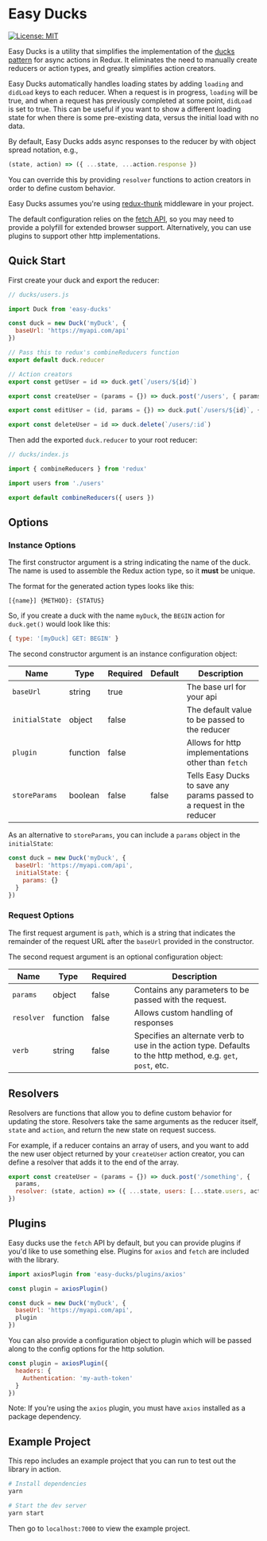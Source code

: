 # Easy Ducks

[![License: MIT](https://img.shields.io/badge/License-MIT-yellow.svg?style=flat-square)](https://opensource.org/licenses/MIT)

Easy Ducks is a utility that simplifies the implementation of the [ducks pattern](https://github.com/erikras/ducks-modular-redux) for async actions in Redux. It eliminates the need to manually create reducers or action types, and greatly simplifies action creators.

Easy Ducks automatically handles loading states by adding `loading` and `didLoad` keys to each reducer. When a request is in progress, `loading` will be true, and when a request has previously completed at some point, `didLoad` is set to true. This can be useful if you want to show a different loading state for when there is some pre-existing data, versus the initial load with no data.

By default, Easy Ducks adds async responses to the reducer by with object spread notation, e.g.,

```js
(state, action) => ({ ...state, ...action.response })
```

You can override this by providing `resolver` functions to action creators in order to define custom behavior.

Easy Ducks assumes you're using [redux-thunk](https://github.com/gaearon/redux-thunk) middleware in your project.

The default configuration relies on the [fetch API](https://developer.mozilla.org/en-US/docs/Web/API/Fetch_API), so you may need to provide a polyfill for extended browser support. Alternatively, you can use plugins to support other http implementations.

## Quick Start

First create your duck and export the reducer:

```js
// ducks/users.js

import Duck from 'easy-ducks'

const duck = new Duck('myDuck', {
  baseUrl: 'https://myapi.com/api'
})

// Pass this to redux's combineReducers function
export default duck.reducer

// Action creators
export const getUser = id => duck.get(`/users/${id}`)

export const createUser = (params = {}) => duck.post('/users', { params })

export const editUser = (id, params = {}) => duck.put(`/users/${id}`, { params })

export const deleteUser = id => duck.delete(`/users/:id`)
```

Then add the exported `duck.reducer` to your root reducer:

```js
// ducks/index.js

import { combineReducers } from 'redux'

import users from './users'

export default combineReducers({ users })
```

## Options

### Instance Options

The first constructor argument is a string indicating the name of the duck. The name is used to assemble the Redux action type, so it **must** be unique.

The format for the generated action types looks like this:

`[{name}] {METHOD}: {STATUS}`

So, if you create a duck with the name `myDuck`, the `BEGIN` action for `duck.get()` would look like this:

```js
{ type: '[myDuck] GET: BEGIN' }
```

The second constructor argument is an instance configuration object:

| Name         | Type     | Required | Default | Description |
|--------------|----------|----------|---------|---------|
| `baseUrl`      | string   | true     |         | The base url for your api |
| `initialState` | object   | false    |         | The default value to be passed to the reducer |
| `plugin`       | function | false    |         | Allows for http implementations other than `fetch` |
| `storeParams`  | boolean  | false    | false   | Tells Easy Ducks to save any params passed to a request in the reducer |

As an alternative to `storeParams`, you can include a `params` object in the `initialState`:

```js
const duck = new Duck('myDuck', {
  baseUrl: 'https://myapi.com/api',
  initialState: {
    params: {}
  }
})
```

### Request Options

The first request argument is `path`, which is a string that indicates the remainder of the request URL after the `baseUrl` provided in the constructor.

The second request argument is an optional configuration object:

| Name         | Type     | Required | Description |
|--------------|----------|----------|---------|
| `params`      | object   | false     | Contains any parameters to be passed with the request. |
| `resolver` | function   | false    | Allows custom handling of responses |
| `verb`       | string | false    | Specifies an alternate verb to use in the action type. Defaults to the http method, e.g. `get`, `post`, etc. |

## Resolvers

Resolvers are functions that allow you to define custom behavior for updating the store. Resolvers take the same arguments as the reducer itself, `state` and `action`, and return the new state on request success.

For example, if a reducer contains an array of users, and you want to add the new user object returned by your `createUser` action creator, you can define a resolver that adds it to the end of the array.

```js
export const createUser = (params = {}) => duck.post('/something', {
  params,
  resolver: (state, action) => ({ ...state, users: [...state.users, action.response.user] })
})
```

## Plugins

Easy ducks use the `fetch` API by default, but you can provide plugins if you'd like to use something else. Plugins for `axios` and `fetch` are included with the library.

```js
import axiosPlugin from 'easy-ducks/plugins/axios'

const plugin = axiosPlugin()

const duck = new Duck('myDuck', {
  baseUrl: 'https://myapi.com/api',
  plugin
})
```

You can also provide a configuration object to plugin which will be passed along to the config options for the http solution.

```js
const plugin = axiosPlugin({
  headers: {
    Authentication: 'my-auth-token'
  }
})
```

Note: If you're using the `axios` plugin, you must have `axios` installed as a package dependency.

## Example Project

This repo includes an example project that you can run to test out the library in action.

```sh
# Install dependencies
yarn

# Start the dev server
yarn start
```

Then go to `localhost:7000` to view the example project.
